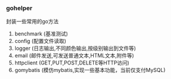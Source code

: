 ### gohelper

封装一些常用的go方法

1. benchmark (基准测试)
2. config (配置文件读取)
3. logger (日志输出,不同颜色输出,按级别输出到文件等)
4. email (邮件发送,可发送普通文本,HTML文本,附件等)
5. httpclient (GET,PUT,POST,DELETE等HTTP访问)
5. gomybatis (模仿mybatis,实现一些基本功能，当前仅支付MySQL)